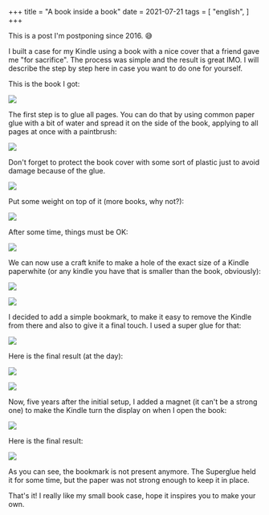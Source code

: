 +++
title = "A book inside a book"
date = 2021-07-21
tags = [
    "english",
]
+++

This is a post I'm postponing since 2016. 😅

I built a case for my Kindle using a book with a nice cover that a friend gave
me "for sacrifice". The process was simple and the result is great IMO. I will
describe the step by step here in case you want to do one for yourself.

This is the book I got:

![](https://firebasestorage.googleapis.com/v0/b/firescript-577a2.appspot.com/o/imgs%2Fapp%2FPotHix-KB%2FRl00wdZ6yC.png?alt=media&token=5ec2e68e-08da-416a-b588-5a9baefd922e)

The first step is to glue all pages. You can do that by using common paper glue
with a bit of water and spread it on the side of the book, applying to all pages
at once with a paintbrush:

![](https://firebasestorage.googleapis.com/v0/b/firescript-577a2.appspot.com/o/imgs%2Fapp%2FPotHix-KB%2FUphsfqHDaE.png?alt=media&token=dba28510-ce7c-4a1b-9c68-dea80a461f2a)

Don't forget to protect the book cover with some sort of plastic just to avoid
damage because of the glue.

![](https://firebasestorage.googleapis.com/v0/b/firescript-577a2.appspot.com/o/imgs%2Fapp%2FPotHix-KB%2FGcfDIM5m3-.png?alt=media&token=f9ac43ab-ccf8-459a-b5e1-044fb4342210)

Put some weight on top of it (more books, why not?):

![](https://firebasestorage.googleapis.com/v0/b/firescript-577a2.appspot.com/o/imgs%2Fapp%2FPotHix-KB%2Flj7FiNtMkL.png?alt=media&token=4a62672a-273b-41ac-b147-f66c02fed912)

After some time, things must be OK:

![](https://firebasestorage.googleapis.com/v0/b/firescript-577a2.appspot.com/o/imgs%2Fapp%2FPotHix-KB%2FLMnjzIll4q.png?alt=media&token=77beea4d-43d1-4cfc-8e3d-51cb31562c5a)

We can now use a craft knife to make a hole of the exact size of a Kindle
paperwhite (or any kindle you have that is smaller than the book, obviously):

![](https://firebasestorage.googleapis.com/v0/b/firescript-577a2.appspot.com/o/imgs%2Fapp%2FPotHix-KB%2FEYdmMML7KR.png?alt=media&token=114fcf38-e0a3-427a-89e2-33603a203cb9)

![](https://firebasestorage.googleapis.com/v0/b/firescript-577a2.appspot.com/o/imgs%2Fapp%2FPotHix-KB%2Fit5Ix-elca.png?alt=media&token=c358f9e2-5350-4bed-ad53-e5bf119c72c3)

I decided to add a simple bookmark, to make it easy to remove the Kindle from
there and also to give it a final touch. I used a super glue for that:

![](https://firebasestorage.googleapis.com/v0/b/firescript-577a2.appspot.com/o/imgs%2Fapp%2FPotHix-KB%2F-3G_afduqc.png?alt=media&token=a4bcff56-a1cf-42ad-a54e-d7f314c42463)

Here is the final result (at the day):

![](https://firebasestorage.googleapis.com/v0/b/firescript-577a2.appspot.com/o/imgs%2Fapp%2FPotHix-KB%2FpIYB897Guz.png?alt=media&token=9821ff44-e444-4f90-97b4-972f5cf0dfe7)

![](https://firebasestorage.googleapis.com/v0/b/firescript-577a2.appspot.com/o/imgs%2Fapp%2FPotHix-KB%2FQyB4pMYeVd.png?alt=media&token=de365635-07be-483c-a472-0b5e2adbdb34)

Now, five years after the initial setup, I added a magnet (it can't be a strong
one) to make the Kindle turn the display on when I open the book:

![](https://firebasestorage.googleapis.com/v0/b/firescript-577a2.appspot.com/o/imgs%2Fapp%2FPotHix-KB%2F3btbuG1Hjt.png?alt=media&token=9c4c4f67-f7d6-4c1c-b495-866eecaaa458)

Here is the final result:

![](https://firebasestorage.googleapis.com/v0/b/firescript-577a2.appspot.com/o/imgs%2Fapp%2FPotHix-KB%2FeITnHXpziN.gif?alt=media&token=4be57c82-d83e-4bf5-8b7f-adb0096831b4)

As you can see, the bookmark is not present anymore. The Superglue held it for
some time, but the paper was not strong enough to keep it in place.

That's it! I really like my small book case, hope it inspires you to make your
own.

